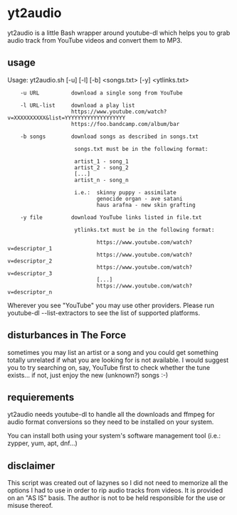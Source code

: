 # yt2audio

yt2audio is a little Bash wrapper around youtube-dl which helps you to grab audio track from YouTube videos and convert them to MP3.

## usage
Usage: yt2audio.sh [-u] <URL> [-l] <URL-list> [-b] <songs.txt> [-y] <ytlinks.txt>

        -u URL          download a single song from YouTube

        -l URL-list     download a play list
                        https://www.youtube.com/watch?v=XXXXXXXXXX&list=YYYYYYYYYYYYYYYYYYY
                        https://foo.bandcamp.com/album/bar

        -b songs        download songs as described in songs.txt
    
                         songs.txt must be in the following format:

                         artist_1 - song_1
                         artist_2 - song_2
                         [...]
                         artist_n - song_n

                         i.e.:  skinny puppy - assimilate
                                genocide organ - ave satani
                                haus arafna - new skin grafting

        -y file         download YouTube links listed in file.txt
    
                         ytlinks.txt must be in the following format:
                         
                                https://www.youtube.com/watch?v=descriptor_1
                                https://www.youtube.com/watch?v=descriptor_2
                                https://www.youtube.com/watch?v=descriptor_3
                                [...]
                                https://www.youtube.com/watch?v=descriptor_n



Wherever you see "YouTube" you may use other providers. Please run youtube-dl --list-extractors to see the list of supported platforms.

## disturbances in The Force
sometimes you may list an artist or a song and you could get something totally unrelated if what you are looking for is not available. I would suggest you to try searching on, say, YouTube first to check whether the tune exists... if not, just enjoy the new (unknown?) songs :-)

## requierements
yt2audio needs youtube-dl to handle all the downloads and ffmpeg for audio format conversions so they need to be installed on your system.<p>
You can install both using your system's software management tool (i.e.: zypper, yum, apt, dnf...)<p>

## disclaimer
This script was created out of lazynes so I did not need to memorize all the options I had to use in order to rip audio tracks from videos. It is provided on an "AS IS" basis. The author is not to be held responsible for the use or misuse thereof.
